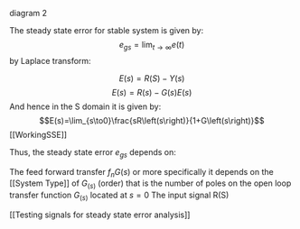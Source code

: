 diagram 2

The steady state error for stable system is given by:
$$e_{gs}=\lim_{t\to\infty}e\left(t\right)$$
by Laplace transform:

$$E\left(s\right)=R\left(S\right)-Y\left(s\right)$$
$$E\left(s\right)=R\left(s\right)-G\left(s\right)E\left(s\right)$$
And hence in the S domain it is given by:
$$E(s)=\lim_{s\to0}\frac{sR\left(s\right)}{1+G\left(s\right)}$$
[[WorkingSSE]]

Thus, the steady state error $e_{gs}$ depends on:

The feed forward transfer $f_{n}G(s)$  or more specifically it depends on the [[System Type]] of $G_{\left(s\right)}$  (order) that is the number of poles on the open loop transfer function $G_{\left(s\right)}$ located at $s=0$
The input signal R(S)

[[Testing signals for steady state error analysis]]
